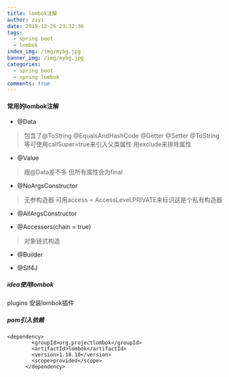 ```yaml
---
title: lombok注解
author: ziyi
date: 2019-12-26 23:32:30
tags:
  - spring boot
  - lombok
index_img: /img/mybg.jpg
banner_img: /img/mybg.jpg
categories:
  - spring boot
  - spring lombok
comments: true
---
```


#### 常用的lombok注解
- @Data

> 包含了@ToString @EqualsAndHashCode @Getter @Setter
> @ToString等可使用callSuper=true来引入父类属性 用exclude来排除属性

- @Value
> 跟@Data差不多 但所有属性会为final

- @NoArgsConstructor
> 无参构造器 可用access = AccessLevel.PRIVATE来标识这是个私有构造器

- @AllArgsConstructor

- @Accessors(chain = true)
> 对象链式构造

- @Builder

- @Slf4J

##### idea使用lombok
plugins 安装lombok插件

##### pom引入依赖
```
<dependency>
		<groupId>org.projectlombok</groupId>
		<artifactId>lombok</artifactId>
		<version>1.18.10</version>
		<scope>provided</scope>
	  </dependency>
```